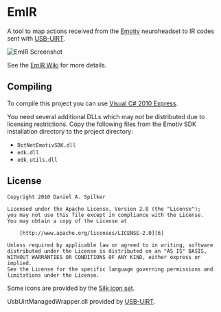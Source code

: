 EmIR
====

A tool to map actions received from the [Emotiv][1] neuroheadset to IR codes 
sent with [USB-UIRT][2].

![EmIR Screenshot][7]

See the [EmIR Wiki][5] for more details.

Compiling
---------

To compile this project you can use [Visual C# 2010 Express][4].

You need several additional DLLs which may not be distributed due to licensing
restrictions. Copy the following files from the Emotiv SDK installation
directory to the project directory:

* `DotNetEmotivSDK.dll`
* `edk.dll`
* `edk_utils.dll`

License
-------

	Copyright 2010 Daniel A. Spilker
	
	Licensed under the Apache License, Version 2.0 (the "License");
	you may not use this file except in compliance with the License.
	You may obtain a copy of the License at
	
	    [http://www.apache.org/licenses/LICENSE-2.0][6]
	
	Unless required by applicable law or agreed to in writing, software
	distributed under the License is distributed on an "AS IS" BASIS,
	WITHOUT WARRANTIES OR CONDITIONS OF ANY KIND, either express or implied.
	See the License for the specific language governing permissions and
	limitations under the License.

Some icons are provided by the [Silk icon set][3].

UsbUirtManagedWrapper.dll provided by [USB-UIRT][2].

[1]: http://www.emotiv.com/
[2]: http://www.usbuirt.com/
[3]: http://www.famfamfam.com/lab/icons/silk/
[4]: http://www.microsoft.com/express/Downloads/#2010-Visual-CS
[5]: http://github.com/daspilker/emir/wiki
[6]: http://www.apache.org/licenses/LICENSE-2.0
[7]: http://farm2.static.flickr.com/1361/5114861583_4ca36a1c67.jpg
